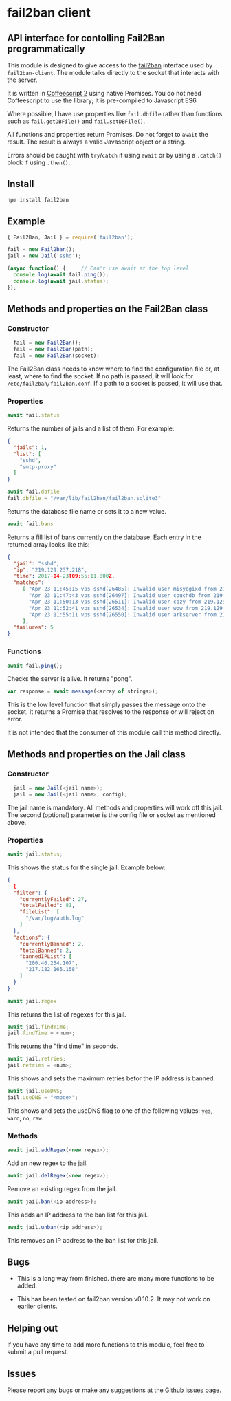 # fail2ban client

## API interface for contolling Fail2Ban programmatically

This module is designed to give access to the [fail2ban][fail2ban]
interface used by `fail2ban-client`.  The module talks directly
to the socket that interacts with the server.

It is written in [Coffeescript 2][coffeescript] using native
Promises.  You do not need Coffeescript to use the library; it is pre-compiled to Javascript ES6.

Where possible, I have use properties like `fail.dbfile` rather than
functions such as `fail.getDBFile()` and `fail.setDBFile()`.

All functions and properties return Promises.  Do not forget to
`await` the result.  The result is always a valid Javascript
object or a string.

Errors should be caught with `try`/`catch` if using `await` or
by using a `.catch()` block if using `.then()`.

[fail2ban]: http://www.fail2ban.org
[coffeescript]: https://coffeescript.org/
[issues]: https://github.com/CliffS/fail2ban/issues

## Install

```bash
npm install fail2ban
```

## Example

```javascript
{ Fail2Ban, Jail } = require('fail2ban');

fail = new Fail2ban();
jail = new Jail('sshd');

(async function() {     // Can't use await at the top level
  console.log(await fail.ping());
  console.log(await jail.status);
});
```


## Methods and properties on the Fail2Ban class

### Constructor

```javascript
  fail = new Fail2Ban();
  fail = new Fail2Ban(path);
  fail = new Fail2Ban(socket);
```

The Fail2Ban class needs to know where to find the configuration
file or, at least, where to find the socket.  If no path is passed,
it will look for `/etc/fail2ban/fail2ban.conf`.  If a path to a socket
is passed, it will use that.

### Properties

```javascript
await fail.status
```

Returns the number of jails and a list of them. For example:

```json
{
  "jails": 1,
  "list": [
    "sshd",
    "smtp-proxy"
  ]
}
```

```javascript
await fail.dbfile
fail.dbfile = "/var/lib/fail2ban/fail2ban.sqlite3"
```
Returns the database file name or sets it to a new value.

```javascript
await fail.bans
```

Returns a fill list of bans currently on the database.  Each entry in
the returned array looks like this:

```json
{
  "jail": "sshd",
  "ip": "219.129.237.218",
  "time": 2017-04-23T09:55:11.000Z,
  "matches": 
     [ "Apr 23 11:45:15 vps sshd[26485]: Invalid user misyogixd from 219.129.237.218",
       "Apr 23 11:47:43 vps sshd[26497]: Invalid user couchdb from 219.129.237.218",
       "Apr 23 11:50:13 vps sshd[26511]: Invalid user cozy from 219.129.237.218",
       "Apr 23 11:52:41 vps sshd[26534]: Invalid user wow from 219.129.237.218",
       "Apr 23 11:55:11 vps sshd[26550]: Invalid user arkserver from 219.129.237.218"
     ],
  "failures": 5
}

```

### Functions

```javascript
await fail.ping();
```

Checks the server is alive.  It returns "pong".

```javascript
var response = await message(<array of strings>);
```

This is the low level function that simply passes the message onto
the socket. It returns a Promise that resolves to the response or will
reject on error.

It is not intended that the consumer of this module call this method
directly.

## Methods and properties on the Jail class

### Constructor

```javascript
  jail = new Jail(<jail name>);
  jail = new Jail(<jail name>, config);
```

The jail name is mandatory.  All methods and properties will work
off this jail.  The second (optional) parameter is the config file or
socket as mentioned above.

### Properties

```javascript
await jail.status;
```

This shows the status for the single jail.  Example below:

```json
{
  {
  "filter": {
    "currentlyFailed": 27,
    "totalFailed": 81,
    "fileList": [
      "/var/log/auth.log"
    ]
  },
  "actions": {
    "currentlyBanned": 2,
    "totalBanned": 2,
    "bannedIPList": [
      "200.46.254.107",
      "217.182.165.158"
    ]
  }
}
```
```javascript
await jail.regex
```

This returns the list of regexes for this jail.

```javascript
await jail.findTime;
jail.findTime = <num>;
```

This returns the "find time" in seconds.

```javascript
await jail.retries;
jail.retries = <num>;
```

This shows and sets the maximum retries befor the IP address is banned.

```javascript
await jail.useDNS;
jail.useDNS = "<mode>";
```

This shows and sets the useDNS flag to one of the following values:
`yes`, `warn`, `no`, `raw`.

### Methods

```javascript
await jail.addRegex(<new regex>);
```

Add an new regex to the jail.

```javascript
await jail.delRegex(<new regex>);
```

Remove an existing regex from the jail.

```javascript
await jail.ban(<ip address>);
```

This adds an IP address to the ban list for this jail.

```javascript
await jail.unban(<ip address>);
```

This removes an IP address to the ban list for this jail.


## Bugs

* This is a long way from finished.  there are many more functions to be
added.

* This has been tested on fail2ban version v0.10.2.  It may not work on earlier
clients.

## Helping out

If you have any time to add more functions to this module, feel free to
submit a pull request.

## Issues

Please report any bugs or make any suggestions at the [Github issues page][issues].
